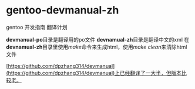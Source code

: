 # gentoo-devmanual-zh
gentoo 开发指南 翻译计划

**devmanual-po**目录是翻译用的po文件
**devnamual-zh**目录是翻译中文的xml
在**devnamual-zh**目录里使用*make*命令来生成html，使用*make clean*来清除html文件

[https://github.com/dpzhang314/devmanual](https://github.com/dpzhang314/devmanual)上已经翻译了一大半，但版本比较老。
